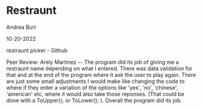 # Restraunt
Andrea Burr

10-20-2022

restraunt picker - Github

Peer Review: Arely Martinez -- The program did its job of giving me a restraunt name depending on what I entered. There was data validation for that and at the end of the program where it ask the user to play again. There are just some small adjustments I would make like changing the code to where if they enter a variation of the options like 'yes', 'no', 'chinese', 'american' etc, where it would also take those reponses. (That could be done with a ToUpper(); or ToLower(); ). Overall the program did its job.

